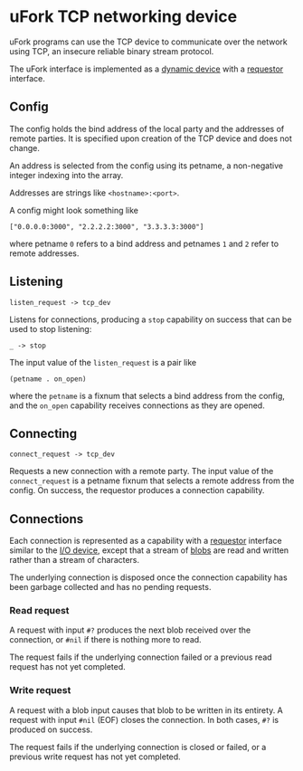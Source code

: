# uFork TCP networking device

uFork programs can use the TCP device to communicate over the network using
TCP, an insecure reliable binary stream protocol.

The uFork interface is implemented as a [dynamic device](host_dev.md) with a
[requestor](requestor.md) interface.

## Config

The config holds the bind address of the local party and the addresses of remote
parties. It is specified upon creation of the TCP device and does not change.

An address is selected from the config using its petname, a non-negative integer
indexing into the array.

Addresses are strings like `<hostname>:<port>`.

A config might look something like

    ["0.0.0.0:3000", "2.2.2.2:3000", "3.3.3.3:3000"]

where petname `0` refers to a bind address and petnames `1` and `2` refer to
remote addresses.

## Listening

    listen_request -> tcp_dev

Listens for connections, producing a `stop` capability on success that
can be used to stop listening:

    _ -> stop

The input value of the `listen_request` is a pair like

    (petname . on_open)

where the `petname` is a fixnum that selects a bind address from the config, and
the `on_open` capability receives connections as they are opened.

## Connecting

    connect_request -> tcp_dev

Requests a new connection with a remote party. The input value of the
`connect_request` is a petname fixnum that selects a remote address from the
config. On success, the requestor produces a connection capability.

## Connections

Each connection is represented as a capability with a [requestor](requestor.md)
interface similar to the [I/O device](io_dev.md), except that a stream of
[blobs](blob_dev.md) are read and written rather than a stream of characters.

The underlying connection is disposed once the connection capability has been
garbage collected and has no pending requests.

### Read request

A request with input `#?` produces the next blob received over the connection,
or `#nil` if there is nothing more to read.

The request fails if the underlying connection failed or a previous read request
has not yet completed.

### Write request

A request with a blob input causes that blob to be written in its entirety.
A request with input `#nil` (EOF) closes the connection.
In both cases, `#?` is produced on success.

The request fails if the underlying connection is closed or failed, or a
previous write request has not yet completed.

